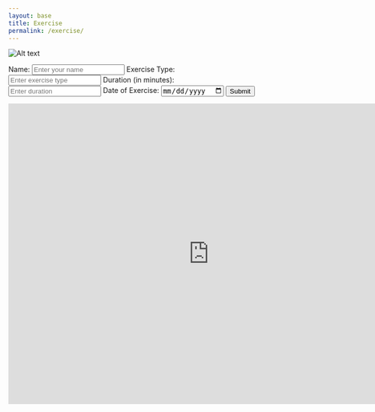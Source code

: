 ```yaml
---
layout: base
title: Exercise
permalink: /exercise/
--- 
```

![Alt text](images/exerciseheader.png)
<html lang="en">

<head>
    <meta charset="UTF-8">
    <title>Exercise</title>
</head>
<body>
<div id="selectedAscii"></div>
<div class="purple-form">
        <div id="binaryDurationBadge" class="binary-badge"></div>
        <form id="exerciseForm">
            <label for="name">Name:</label>
            <input type="text" id="name" name="name" placeholder="Enter your name" required>
            <label for="exerciseType">Exercise Type:</label>
            <input type="text" id="exerciseType" name="exerciseType" placeholder="Enter exercise type" required>
            <label for="duration">Duration (in minutes):</label>
            <input type="number" id="duration" name="duration" placeholder="Enter duration" required>
            <label for="exerciseDate">Date of Exercise:</label>
            <input type="date" id="exerciseDate" name="exerciseDate" required>
            <input type="submit" value="Submit">
        </form>
    </div>
    <script>
        const userIDFromLocalStorage = localStorage.getItem('loggedInUserId');
        console.log(userIDFromLocalStorage);
        document.getElementById('exerciseForm').addEventListener('submit', function (event) {
            event.preventDefault();
            const name = document.getElementById('name').value;
            const exerciseType = document.getElementById('exerciseType').value;
            const duration = document.getElementById('duration').value;
            const exerciseDate = document.getElementById('exerciseDate').value;
            fetch(`http://127.0.0.1:8240/api/users/${userIDFromLocalStorage}`)
                .then(response => {
                    if (!response.ok) {
                        throw new Error('Network response was not ok');
                    }
                    return response.json();
                })
                .then(data => {
                    const originalExerciseData = Array.isArray(data.exercise) ? data.exercise : [];
                    const originalSleepData = Array.isArray(data.tracking) ? data.tracking : [];
                    const exercise = {
                        "name": name,
                        "exerciseType": exerciseType,
                        "duration": duration,
                        "exerciseDate": exerciseDate
                    }
                    const updatedExerciseData = [...originalExerciseData, exercise];
                    const data2 = {
                        "id": userIDFromLocalStorage,
                        "name": name,
                        "uid": "life",
                        "dob": "10/12/13",
                        "age": "16",
                        "exercise": updatedExerciseData,
                        "tracking": originalSleepData
                    };
                    var jsonData = JSON.stringify(data2);
                    fetch(`http://127.0.0.1:8240/api/users/${userIDFromLocalStorage}`, {
                        method: 'PUT',
                        headers: {
                            'Content-Type': 'application/json'
                        },
                        body: jsonData
                    })
                        .then(response => response.json())
                        .then(data => {
                            console.log('Server response:', data);
                        })
                        .catch(error => {
                            console.error('Error:', error);
                        });
                    const binaryDuration = decimalToBinary(duration);
                    displayBinaryBadge(binaryDuration);
                })
                .catch(error => {
                    console.error('Error:', error);
                });
        });
        function decimalToBinary(number) {
            return (number >>> 0).toString(2);
        }
        function displayBinaryBadge(binaryString) {
            const binaryBadgeElement = document.getElementById('binaryDurationBadge');
            binaryBadgeElement.innerHTML = '';
            const overThirtyMinutes = isOverThirtyMinutes(binaryString);
            const overTenMinutes = isOverTenMinutes(binaryString);
            const didPractice = checkPracticeToday(); // Assuming you have a function to check if they practiced today
            const badgeEarned = performOR(overThirtyMinutes, performAND(overTenMinutes, didPractice));
            createBadge(badgeEarned);
        }
        function isOverThirtyMinutes(binaryString) {
            return parseInt(binaryString, 2) >= 30; // Assuming 30 minutes equals binary 11110
        }
        function isOverTenMinutes(binaryString) {
            return parseInt(binaryString, 2) >= 10; // Assuming 10 minutes equals binary 1010
        }
        function checkPracticeToday(exerciseDate) {
          const today = new Date(); // Get current date
          const exercise = new Date(exerciseDate); // Convert exercise date string to Date object
           // Compare the year, month, and day of both dates
          return (
            today.getFullYear() === exercise.getFullYear() &&
            today.getMonth() === exercise.getMonth() &&
            today.getDate() === exercise.getDate()
            );
        }
        function performOR(flag1, flag2) {
            return (flag1 || flag2) ? 1 : 0;
        }
        function performAND(flag1, flag2) {
            return (flag1 && flag2) ? 1 : 0;
        }
        function createBinaryBadge(duration, isToday) {
            const binaryBadgeElement = document.getElementById('binaryDurationBadge');
            binaryBadgeElement.innerHTML = '';
            if (isToday) {
                const asciiBadge = document.createElement('pre');
                asciiBadge.style.fontSize = '24px';
                asciiBadge.style.lineHeight = '1';
                asciiBadge.style.color = 'green';
                asciiBadge.textContent = 'Today';
                binaryBadgeElement.appendChild(asciiBadge);
            } else if (duration >= 30) {
                const binaryString = (duration >>> 0).toString(2); // Convert duration to binary string
                for (let i = 0; i < binaryString.length; i++) {
                    const span = document.createElement('span');
                    span.textContent = binaryString[i];
                    span.classList.add('binary-digit');
                    binaryBadgeElement.appendChild(span);
                }
            } else {
                for (let i = 0; i < 6; i++) {
                    const span = document.createElement('span');
                    span.textContent = '0';
                    span.classList.add('binary-digit');
                    binaryBadgeElement.appendChild(span);
                }
            }
        }
    function displayBinaryBadge(duration, exerciseDate) {
        const binaryBadgeElement = document.getElementById('binaryDurationBadge');
        binaryBadgeElement.innerHTML = '';
        const today = new Date();
        const exercise = new Date(exerciseDate);
        const isToday = (
            today.getFullYear() === exercise.getFullYear() &&
            today.getMonth() === exercise.getMonth() &&
            today.getDate() === exercise.getDate()
        );
        createBinaryBadge(duration, isToday);
    }
    </script>
    <iframe src="https://jplip.github.io/frontTri2/exercisegraph/" width="800" height="600" frameborder="0"></iframe>
<script src="assets/js/exercise.js" defer></script>
</body>

</html>







